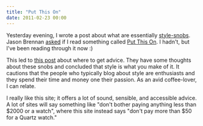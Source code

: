 ```yaml
---
title: "Put This On"
date: 2011-02-23 00:00
---
```


Yesterday evening, I wrote a post about what are essentially [style-snobs](https://ashfurrow.com/index.php/2011/02/obsession-with-jfk/). Jason Brennan [asked](http://nearthespeedoflight.com/article/ash_furrow_on_style) if I read something called [Put This On](http://putthison.com/). I hadn't, but I've been reading through it now :)

This led to [this post](http://putthison.com/post/2108812491/q-and-answer-where-can-i-get-good-advice-on-mens) about where to get advice. They have some thoughts about these snobs and concluded that style is what you make of it. It cautions that the people who typically blog about style are enthusiasts and they spend their time and money one their passion. As an avid coffee-lover, I can relate.

I really like this site; it offers a lot of sound, sensible, and accessible advice. A lot of sites will say something like "don't bother paying anything less than $2000 or a watch", where this site instead says "don't pay more than $50 for a Quartz watch."

<!-- more -->
